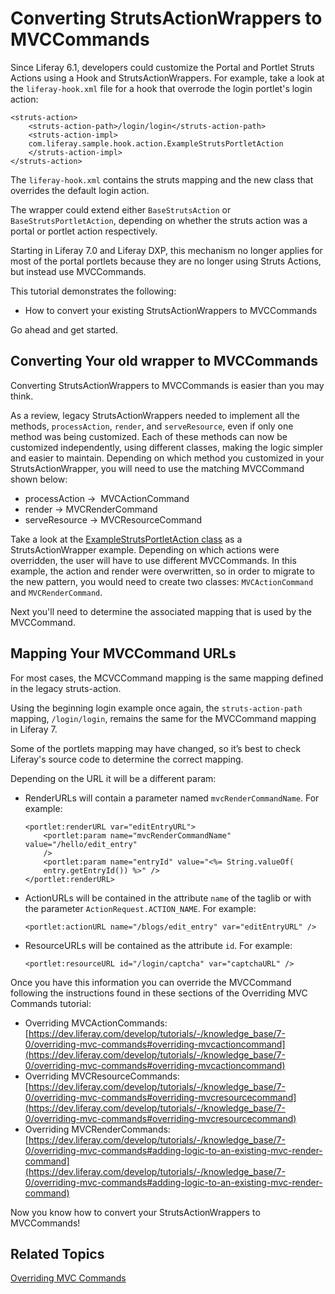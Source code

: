 # Converting StrutsActionWrappers to MVCCommands

Since Liferay 6.1, developers could customize the Portal and Portlet Struts 
Actions using a Hook and StrutsActionWrappers. For example, take a look at the 
`liferay-hook.xml` file for a hook that overrode the login portlet's login 
action:

    <struts-action>
        <struts-action-path>/login/login</struts-action-path>
        <struts-action-impl>
        com.liferay.sample.hook.action.ExampleStrutsPortletAction
        </struts-action-impl>
    </struts-action>
    
The `liferay-hook.xml` contains the struts mapping and the new class that 
overrides the default login action.    

The wrapper could extend either `BaseStrutsAction` or `BaseStrutsPortletAction`, 
depending on whether the struts action was a portal or portlet action 
respectively.

Starting in Liferay 7.0 and Liferay DXP, this mechanism no longer applies for 
most of the portal portlets because they are no longer using Struts Actions, but 
instead use MVCCommands.

This tutorial demonstrates the following:

- How to convert your existing StrutsActionWrappers to MVCCommands

Go ahead and get started.

## Converting Your old wrapper to MVCCommands

Converting StrutsActionWrappers to MVCCommands is easier than you may think.

As a review, legacy StrutsActionWrappers needed to implement all the methods,
`processAction`, `render`, and `serveResource`, even if only one method was 
being customized. Each of these methods can now be customized independently, 
using different classes, making the logic simpler and easier to maintain. 
Depending on which method you customized in your StrutsActionWrapper, you will 
need to use the matching MVCCommand shown below:

-   processAction ->  MVCActionCommand
-   render -> MVCRenderCommand
-   serveResource -> MVCResourceCommand

Take a look at the [ExampleStrutsPortletAction class](https://dev.liferay.com/develop/tutorials/-/knowledge_base/6-2/overriding-and-adding-struts-actions)
as a StrutsActionWrapper example. Depending on which actions were overridden, the 
user will have to use different MVCCommands. In this example, the action and 
render were overwritten, so in order to migrate to the new pattern, you would 
need to create two classes: `MVCActionCommand` and `MVCRenderCommand`.

Next you'll need to determine the associated mapping that is used by the 
MVCCommand.

## Mapping Your MVCCommand URLs

For most cases, the MCVCCommand mapping is the same mapping defined in the 
legacy struts-action.

Using the beginning login example once again, the `struts-action-path` mapping, 
`/login/login`, remains the same for the MVCCommand mapping in Liferay 7.

Some of the portlets mapping may have changed, so it’s best to check Liferay's 
source code to determine the correct mapping.

Depending on the URL it will be a different param:

-   RenderURLs will contain a parameter named `mvcRenderCommandName`. For
    example:
    
        <portlet:renderURL var="editEntryURL">
            <portlet:param name="mvcRenderCommandName" value="/hello/edit_entry" 
            />
            <portlet:param name="entryId" value="<%= String.valueOf(
            entry.getEntryId()) %>" />
        </portlet:renderURL>    

-   ActionURLs will be contained in the attribute `name` of the taglib
    or with the parameter `ActionRequest.ACTION_NAME`. For example:
    
        <portlet:actionURL name="/blogs/edit_entry" var="editEntryURL" />
    
-   ResourceURLs will be contained as the attribute `id`. For example:

        <portlet:resourceURL id="/login/captcha" var="captchaURL" />

Once you have this information you can override the MVCCommand following the
instructions found in these sections of the Overriding MVC Commands tutorial:

-   Overriding MVCActionCommands:
    [https://dev.liferay.com/develop/tutorials/-/knowledge_base/7-0/overriding-mvc-commands#overriding-mvcactioncommand](https://dev.liferay.com/develop/tutorials/-/knowledge_base/7-0/overriding-mvc-commands#overriding-mvcactioncommand)
-   Overriding MVCResourceCommands:
    [https://dev.liferay.com/develop/tutorials/-/knowledge_base/7-0/overriding-mvc-commands#overriding-mvcresourcecommand](https://dev.liferay.com/develop/tutorials/-/knowledge_base/7-0/overriding-mvc-commands#overriding-mvcresourcecommand)
-   Overriding MVCRenderCommands:
    [https://dev.liferay.com/develop/tutorials/-/knowledge_base/7-0/overriding-mvc-commands#adding-logic-to-an-existing-mvc-render-command](https://dev.liferay.com/develop/tutorials/-/knowledge_base/7-0/overriding-mvc-commands#adding-logic-to-an-existing-mvc-render-command)

Now you know how to convert your StrutsActionWrappers to MVCCommands!

## Related Topics

[Overriding MVC Commands](https://dev.liferay.com/develop/tutorials/-/knowledge_base/7-0/overriding-mvc-commands)
